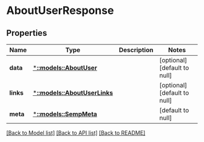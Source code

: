 # AboutUserResponse

## Properties
Name | Type | Description | Notes
------------ | ------------- | ------------- | -------------
**data** | [***::models::AboutUser**](AboutUser.md) |  | [optional] [default to null]
**links** | [***::models::AboutUserLinks**](AboutUserLinks.md) |  | [optional] [default to null]
**meta** | [***::models::SempMeta**](SempMeta.md) |  | [default to null]

[[Back to Model list]](../README.md#documentation-for-models) [[Back to API list]](../README.md#documentation-for-api-endpoints) [[Back to README]](../README.md)


